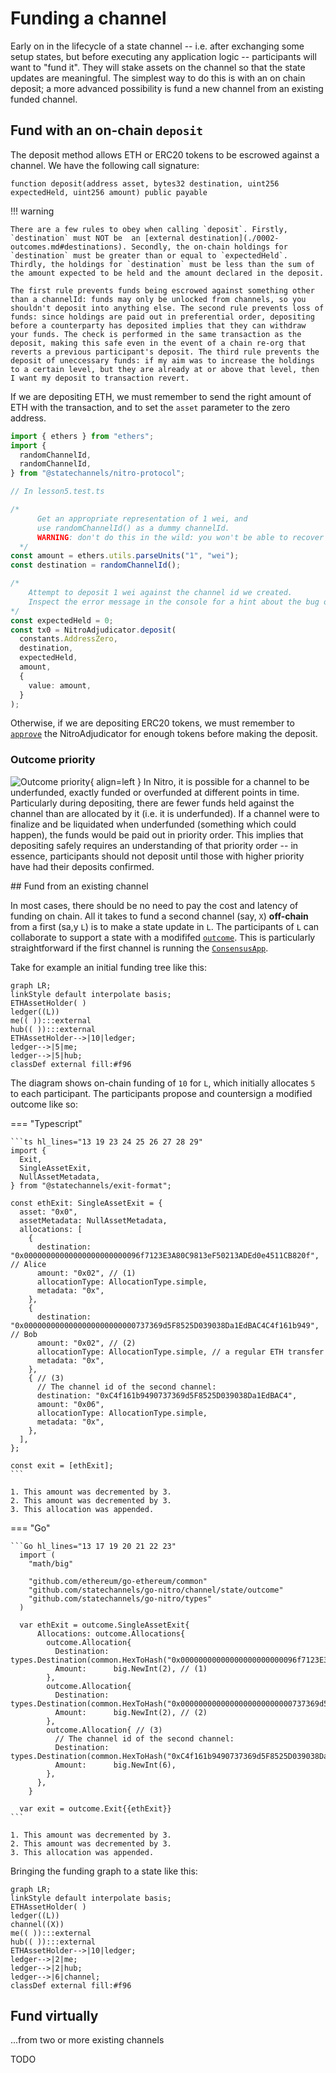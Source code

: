 # Funding a channel

Early on in the lifecycle of a state channel -- i.e. after exchanging some setup states, but before executing any application logic -- participants will want to "fund it". They will stake assets on the channel so that the state updates are meaningful. The simplest way to do this is with an on chain deposit; a more advanced possibility is fund a new channel from an existing funded channel.

## Fund with an on-chain `deposit`

The deposit method allows ETH or ERC20 tokens to be escrowed against a channel.
We have the following call signature:

```solidity
function deposit(address asset, bytes32 destination, uint256 expectedHeld, uint256 amount) public payable
```

!!! warning

    There are a few rules to obey when calling `deposit`. Firstly, `destination` must NOT be  an [external destination](./0002-outcomes.md#destinations). Secondly, the on-chain holdings for `destination` must be greater than or equal to `expectedHeld`. Thirdly, the holdings for `destination` must be less than the sum of the amount expected to be held and the amount declared in the deposit.

    The first rule prevents funds being escrowed against something other than a channelId: funds may only be unlocked from channels, so you shouldn't deposit into anything else. The second rule prevents loss of funds: since holdings are paid out in preferential order, depositing before a counterparty has deposited implies that they can withdraw your funds. The check is performed in the same transaction as the deposit, making this safe even in the event of a chain re-org that reverts a previous participant's deposit. The third rule prevents the deposit of uneccessary funds: if my aim was to increase the holdings to a certain level, but they are already at or above that level, then I want my deposit to transaction revert.

If we are depositing ETH, we must remember to send the right amount of ETH with the transaction, and to set the `asset` parameter to the zero address.

```typescript
import { ethers } from "ethers";
import {
  randomChannelId,
  randomChannelId,
} from "@statechannels/nitro-protocol";

// In lesson5.test.ts

/*
      Get an appropriate representation of 1 wei, and
      use randomChannelId() as a dummy channelId.
      WARNING: don't do this in the wild: you won't be able to recover these funds.
  */
const amount = ethers.utils.parseUnits("1", "wei");
const destination = randomChannelId();

/*
    Attempt to deposit 1 wei against the channel id we created.
    Inspect the error message in the console for a hint about the bug on the next line 
*/
const expectedHeld = 0;
const tx0 = NitroAdjudicator.deposit(
  constants.AddressZero,
  destination,
  expectedHeld,
  amount,
  {
    value: amount,
  }
);
```

Otherwise, if we are depositing ERC20 tokens, we must remember to [`approve`](https://docs.openzeppelin.com/contracts/2.x/api/token/erc20#IERC20-approve-address-uint256-) the NitroAdjudicator for enough tokens before making the deposit.

### Outcome priority

![Outcome priority](./outcome-priority.png){ align=left }
In Nitro, it is possible for a channel to be underfunded, exactly funded or overfunded at different points in time. Particularly during depositing, there are fewer funds held against the channel than are allocated by it (i.e. it is underfunded). If a channel were to finalize and be liquidated when underfunded (something which could happen), the funds would be paid out in priority order. This implies that depositing safely requires an understanding of that priority order -- in essence, participants should not deposit until those with higher priority have had their deposits confirmed.

## Fund from an existing channel

In most cases, there should be no need to pay the cost and latency of funding on chain. All it takes to fund a second channel (say, `X`) **off-chain** from a first (sa,y `L`) is to make a state update in `L`. The participants of `L` can collaborate to support a state with a modififed [`outcome`](./0002-outcomes.md). This is particularly straightforward if the first channel is running the [`ConsensusApp`](./0001-states-channels-execution-rules.md#consensusapp).

Take for example an initial funding tree like this:

```mermaid
graph LR;
linkStyle default interpolate basis;
ETHAssetHolder( )
ledger((L))
me(( )):::external
hub(( )):::external
ETHAssetHolder-->|10|ledger;
ledger-->|5|me;
ledger-->|5|hub;
classDef external fill:#f96
```

The diagram shows on-chain funding of `10` for `L`, which initially allocates `5` to each participant. The participants propose and countersign a modified outcome like so:

=== "Typescript"

    ```ts hl_lines="13 19 23 24 25 26 27 28 29"
    import {
      Exit,
      SingleAssetExit,
      NullAssetMetadata,
    } from "@statechannels/exit-format";

    const ethExit: SingleAssetExit = {
      asset: "0x0",
      assetMetadata: NullAssetMetadata,
      allocations: [
        {
          destination: "0x00000000000000000000000096f7123E3A80C9813eF50213ADEd0e4511CB820f", // Alice
          amount: "0x02", // (1)
          allocationType: AllocationType.simple,
          metadata: "0x",
        },
        {
          destination: "0x0000000000000000000000000737369d5F8525D039038Da1EdBAC4C4f161b949", // Bob
          amount: "0x02", // (2)
          allocationType: AllocationType.simple, // a regular ETH transfer
          metadata: "0x",
        },
        { // (3)
          // The channel id of the second channel:
          destination: "0xC4f161b9490737369d5F8525D039038Da1EdBAC4",
          amount: "0x06",
          allocationType: AllocationType.simple,
          metadata: "0x",
        },
      ],
    };

    const exit = [ethExit];
    ```

    1. This amount was decremented by 3.
    2. This amount was decremented by 3.
    3. This allocation was appended.

=== "Go"

    ```Go hl_lines="13 17 19 20 21 22 23"
      import (
        "math/big"

        "github.com/ethereum/go-ethereum/common"
        "github.com/statechannels/go-nitro/channel/state/outcome"
        "github.com/statechannels/go-nitro/types"
      )

      var ethExit = outcome.SingleAssetExit{
          Allocations: outcome.Allocations{
            outcome.Allocation{
              Destination: types.Destination(common.HexToHash("0x00000000000000000000000096f7123E3A80C9813eF50213ADEd0e4511CB820f")),
              Amount:      big.NewInt(2), // (1)
            },
            outcome.Allocation{
              Destination: types.Destination(common.HexToHash("0x0000000000000000000000000737369d5F8525D039038Da1EdBAC4C4f161b949")),
              Amount:      big.NewInt(2), // (2)
            },
            outcome.Allocation{ // (3)
              // The channel id of the second channel:
              Destination: types.Destination(common.HexToHash("0xC4f161b9490737369d5F8525D039038Da1EdBAC4")),
              Amount:      big.NewInt(6),
            },
          },
        }

      var exit = outcome.Exit{{ethExit}}
    ```

    1. This amount was decremented by 3.
    2. This amount was decremented by 3.
    3. This allocation was appended.

Bringing the funding graph to a state like this:

```mermaid
graph LR;
linkStyle default interpolate basis;
ETHAssetHolder( )
ledger((L))
channel((X))
me(( )):::external
hub(( )):::external
ETHAssetHolder-->|10|ledger;
ledger-->|2|me;
ledger-->|2|hub;
ledger-->|6|channel;
classDef external fill:#f96
```

## Fund virtually

...from two or more existing channels

TODO
